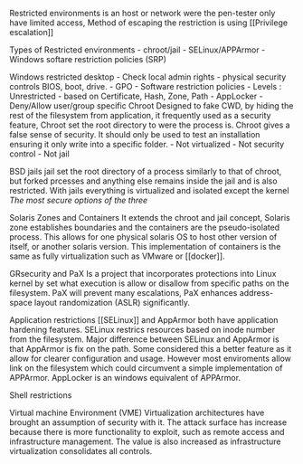 Restricted environments is an host or network were the pen-tester only have limited access, Method of escaping the restriction is using [[Privilege escalation]]

Types of Restricted environments 
	-	chroot/jail
	-	SELinux/APPArmor
	-	Windows softare restriction policies (SRP)
	
Windows restricted desktop
	-	Check local admin rights
	-	physical security controls
			BIOS, boot, drive. 
	-	GPO 
		-	Software restriction policies
			-	Levels : Unrestricted
			-	based on Certificate, Hash, Zone, Path
	- AppLocker
		- Deny/Allow user/group specific
Chroot 
	Designed to fake CWD, by hiding the rest of the filesystem from application, it frequently used as a security feature, Chroot set the root directory to were the process is. Chroot gives a false sense of security. It should only be used to test an installation ensuring it only write into a specific folder. 
	- Not virtualized 
	- Not security control
	- Not jail

BSD jails 
	jail set the root directory of a process similarly to that of chroot, but forked prcesses and anything else remains inside the jail and is also restricted. 
	With jails everything is virtualized and isolated except the kernel 
	*The most secure options of the three*

Solaris Zones and Containers 
	It extends the chroot and jail concept, Solaris zone establishes boundaries and the containers are the pseudo-isolated process. This allows for one physical solaris OS to host other version of itself, or another solaris version. This implementation of containers is the same as fully virtualization such as VMware or [[docker]]. 
	
	
GRsecurity and PaX
	Is a project that incorporates protections into Linux kernel by set what execution is allow or disallow from specific paths on the filesystem. 
	PaX will prevent many escalations, PaX enhances address-space layout randomization (ASLR) significantly. 
	
Application restrictions 
	[[SELinux]] and AppArmor both have application hardening features. SELinux restrics resources based on inode number from the filesystem. Major difference between SELinux and AppArmor is that AppArmor is fix on the path. Some considered this a better feature as it allow for clearer configuration and usage. However most enviroments allow link on the filesystem which could circumvent a simple implementation of APPArmor.
	AppLocker is an windows equivalent of APPArmor. 

Shell restrictions 


Virtual machine Environment (VME)
	Virtualization architectures have brought an assumption of security with it. The attack surface has increase because there is more functionality to exploit, such as remote access and infrastructure management. The value is also increased as infrastructure virtualization consolidates all controls. 
	
	
	
	
